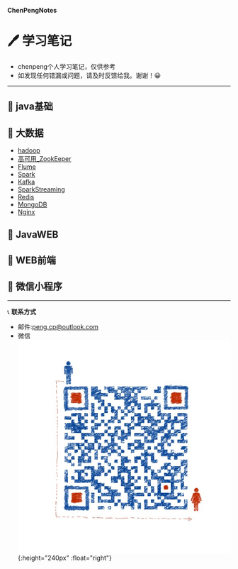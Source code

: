 **ChenPengNotes**
# 🖊 学习笔记 
- chenpeng个人学习笔记，仅供参考			
- 如发现任何错漏或问题，请及时反馈给我。谢谢！😀
-------------

## 📕 java基础 

## 📕 大数据 
- [hadoop](./bigDate/hadoop/index.md)
- [高可用_ZookEeper](./bigDate/ha_zookeeper/index.md)
- [Flume](./bigDate/flume/index.md)
- [Spark](./bigDate/spark/index.md)
- [Kafka](./bigDate/kafka/index.md)
- [SparkStreaming](./bigDate/sparkstreaming/index.md)
- [Redis](./bigDate/redis/index.md)
- [MongoDB](./bigDate/mongodb/index.md)
- [Nginx](./bigDate/nginx/index.md)

## 📕 JavaWEB

## 📕 WEB前端

## 📕 微信小程序

---------------
📞 **联系方式**		

- 邮件:peng.cp@outlook.com 	
- 微信 	
![](https://raw.githubusercontent.com/shutter-cp/imgBed/master/img/20190527154400.jpg){:height="240px" :float="right"}